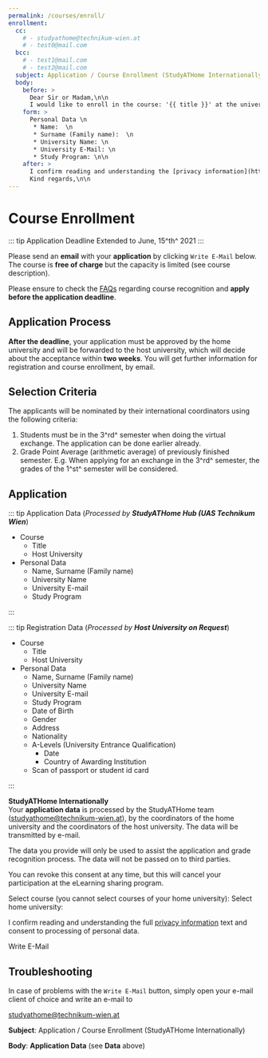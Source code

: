 ```yaml
---
permalink: /courses/enroll/
enrollment:
  cc:
    # - studyathome@technikum-wien.at
    # - test0@mail.com
  bcc:
    # - test1@mail.com
    # - test2@mail.com
  subject: Application / Course Enrollment (StudyATHome Internationally)
  body:
    before: >
      Dear Sir or Madam,\n\n
      I would like to enroll in the course: '{{ title }}' at the university {{ university.name }}.\n\n
    form: >
      Personal Data \n
       * Name:  \n
       * Surname (Family name):  \n
       * University Name: \n
       * University E-Mail: \n
       * Study Program: \n\n
    after: >
      I confirm reading and understanding the [privacy information](https://hub.studyathome.technikum-wien.at/studyathome/privacy.html) and consent to the processing of personal data.\n\n
      Kind regards,\n\n
---
```


# Course Enrollment

::: tip Application Deadline
Extended to June, 15^th^ 2021
:::

Please send an **email** with your **application** by clicking ```Write E-Mail``` below. The course is **free of charge** but the capacity is limited (see course description).

Please ensure to check the [FAQs](/e-learning-sharing/faq.html) regarding course recognition and **apply before the application deadline**.

## Application Process

**After the deadline**, your application must be approved by the home university and will be forwarded to the host university, which will decide about the acceptance within **two weeks**. You will get further information for registration and course enrollment, by email.

## Selection Criteria

The applicants will be nominated by their international coordinators using the following criteria:

1. Students must be in the 3^rd^ semester when doing the virtual exchange. The application can be done earlier already.
2. Grade Point Average (arithmetic average) of previously finished semester. E.g. When applying for an exchange in the 3^rd^ semester, the grades of the 1^st^ semester will be considered.

## Application

<RequiredData title="Data">

::: tip Application Data
(_Processed by **StudyATHome Hub (UAS Technikum Wien**_)

- Course
  - Title
  - Host University
- Personal Data
  - Name, Surname (Family name)
  - University Name
  - University E-mail
  - Study Program

:::

::: tip Registration Data
(_Processed by **Host University on Request**_)

- Course
  - Title
  - Host University
- Personal Data
  - Name, Surname (Family name)
  - University Name
  - University E-mail
  - Study Program
  - Date of Birth
  - Gender
  - Address
  - Nationality
  - A-Levels (University Entrance Qualification)
    - Date
    - Country of Awarding Institution
  - Scan of passport or student id card

:::

</RequiredData>

<Disclaimer title="Privacy Disclaimer" open>

**StudyATHome Internationally**  
Your **application data** is processed by the StudyATHome team (studyathome@technikum-wien.at), by the coordinators of the home university and the coordinators of the host university. The data will be transmitted by e-mail.

The data you provide will only be used to assist the application and grade recognition process. The data will not be passed on to third parties.

You can revoke this consent at any time, but this will cancel your participation at the eLearning sharing program.

</Disclaimer>

Select course (you cannot select courses of your home university):
<CourseSelection path="/courses/" placeholder="-- Please choose a course --"/>
Select home university:
<UniversitySelection path="/studyathome/partner/" placeholder="-- Please choose your home university --"/>

<Confirmation>

I confirm reading and understanding the full [privacy information](/studyathome/privacy.md) text and consent to processing of personal data.

</Confirmation>

<EMail>Write E-Mail</EMail>

## Troubleshooting

In case of problems with the ```Write E-Mail``` button, simply open your e-mail client of choice and write an e-mail to

[studyathome@technikum-wien.at](mailto:studyathome@technikum-wien.at)

**Subject**: Application / Course Enrollment (StudyATHome Internationally)

**Body**: **Application Data** (see **Data** above)